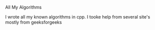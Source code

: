 All My Algorithms


I wrote all my known algorithms in cpp.
I tooke help from several site's mostly from geeksforgeeks

